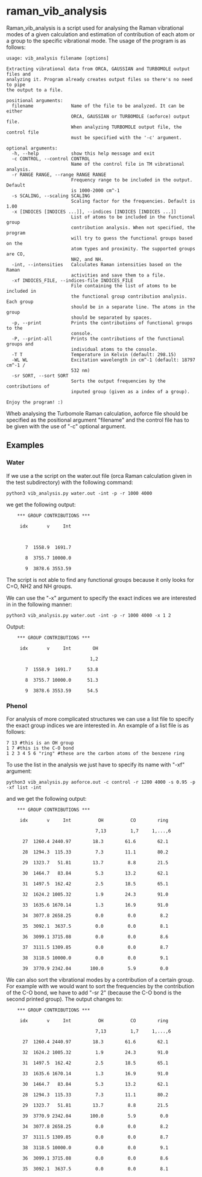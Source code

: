 # raman_vib_analysis

Raman_vib_analysis is a script used for analysing the Raman vibrational modes of a given calculation and estimation of contribution of each atom or a group to the specific vibrational mode. The usage of the program is as follows:
```
usage: vib_analysis filename [options]

Extracting vibrational data from ORCA, GAUSSIAN and TURBOMOLE output files and
analyzing it. Program already creates output files so there's no need to pipe
the output to a file.

positional arguments:
  filename              Name of the file to be analyzed. It can be either
                        ORCA, GAUSSIAN or TURBOMOLE (aoforce) output file.
                        When analyzing TURBOMOLE output file, the control file
                        must be specified with the '-c' argument.

optional arguments:
  -h, --help            show this help message and exit
  -c CONTROL, --control CONTROL
                        Name of the control file in TM vibrational analysis.
  -r RANGE RANGE, --range RANGE RANGE
                        Frequency range to be included in the output. Default
                        is 1000-2000 cm^-1
  -s SCALING, --scaling SCALING
                        Scaling factor for the frequencies. Default is 1.00
  -x [INDICES [INDICES ...]], --indices [INDICES [INDICES ...]]
                        List of atoms to be included in the functional group
                        contribution analysis. When not specified, the program
                        will try to guess the functional groups based on the
                        atom types and proximity. The supported groups are CO,
                        NH2, and NH.
  -int, --intensities   Calculates Raman intensities based on the Raman
                        activities and save them to a file.
  -xf INDICES_FILE, --indices-file INDICES_FILE
                        File containing the list of atoms to be included in
                        the functional group contribution analysis. Each group
                        should be in a separate line. The atoms in the group
                        should be separated by spaces.
  -p, --print           Prints the contributions of functional groups to the
                        console.
  -P, --print-all       Prints the contributions of the functional groups and
                        individual atoms to the console.
  -T T                  Temperature in Kelvin (default: 298.15)
  -WL WL                Excitation wavelength in cm^-1 (default: 18797 cm^-1 /
                        532 nm)
  -sr SORT, --sort SORT
                        Sorts the output frequencies by the contributions of
                        inputed group (given as a index of a group).

Enjoy the program! :)
```

Wheb analysing the Turbomole Raman calculation, aoforce file should be specified as the positional argument "filename" and the control file has to be given with the use of "-c" optional argument.

## Examples

### Water

If we use a the script on the water.out file (orca Raman calculation given in the test subdirectory) with the following command:
```
python3 vib_analysis.py water.out -int -p -r 1000 4000
```
we get the following output:
```
	*** GROUP CONTRIBUTIONS ***

     idx       v     Int

                         

       7  1558.9  1691.7

       8  3755.7 10000.0

       9  3878.6 3553.59
```
The script is not able to find any functional groups because it only looks for C=O, NH2 and NH groups.

We can use the "-x" argument to specify the exact indices we are interested in in the following manner:
```
python3 vib_analysis.py water.out -int -p -r 1000 4000 -x 1 2
```
Output:
```
	*** GROUP CONTRIBUTIONS ***

     idx       v     Int        OH

                               1,2

       7  1558.9  1691.7      53.8

       8  3755.7 10000.0      51.3

       9  3878.6 3553.59      54.5
```


### Phenol

For analysis of more complicated structures we can use a list file to specify the exact group indices we are interested in. An example of a list file is as follows:
```
7 13 #this is an OH group
1 7 #this is the C-O bond
1 2 3 4 5 6 "ring" #these are the carbon atoms of the benzene ring
```

To use the list in the analysis we just have to specify its name with "-xf" argument:
```
python3 vib_analysis.py aoforce.out -c control -r 1200 4000 -s 0.95 -p -xf list -int
```
and we get the following output:
```
	*** GROUP CONTRIBUTIONS ***

     idx       v     Int          OH          CO        ring

                                 7,13         1,7     1,...,6

      27  1260.4 2440.97        18.3        61.6        62.1

      28  1294.3  115.33         7.3        11.1        80.2

      29  1323.7   51.81        13.7         8.8        21.5

      30  1464.7   83.84         5.3        13.2        62.1

      31  1497.5  162.42         2.5        18.5        65.1

      32  1624.2 1005.32         1.9        24.3        91.0

      33  1635.6 1670.14         1.3        16.9        91.0

      34  3077.8 2658.25         0.0         0.0         8.2

      35  3092.1  3637.5         0.0         0.0         8.1

      36  3099.1 3715.08         0.0         0.0         8.6

      37  3111.5 1309.85         0.0         0.0         8.7

      38  3118.5 10000.0         0.0         0.0         9.1

      39  3770.9 2342.04       100.0         5.9         0.0
```

We can also sort the vibrational modes by a contribution of a certain group. For example with we would want to sort the frequencies by the contribution of the C-O bond, we have to add "-sr 2" (because the C-O bond is the second printed group). The output changes to:
```
	*** GROUP CONTRIBUTIONS ***

     idx       v     Int          OH          CO        ring

                                 7,13         1,7     1,...,6

      27  1260.4 2440.97        18.3        61.6        62.1

      32  1624.2 1005.32         1.9        24.3        91.0

      31  1497.5  162.42         2.5        18.5        65.1

      33  1635.6 1670.14         1.3        16.9        91.0

      30  1464.7   83.84         5.3        13.2        62.1

      28  1294.3  115.33         7.3        11.1        80.2

      29  1323.7   51.81        13.7         8.8        21.5

      39  3770.9 2342.04       100.0         5.9         0.0

      34  3077.8 2658.25         0.0         0.0         8.2

      37  3111.5 1309.85         0.0         0.0         8.7

      38  3118.5 10000.0         0.0         0.0         9.1

      36  3099.1 3715.08         0.0         0.0         8.6

      35  3092.1  3637.5         0.0         0.0         8.1
```

